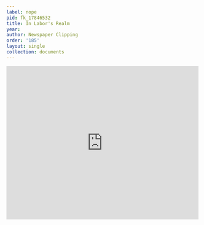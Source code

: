 ```yaml
---
label: nope
pid: fk_17846532
title: In Labor's Realm
year:
author: Newspaper Clipping
order: '185'
layout: single
collection: documents
---
```

<iframe src="https://northwestern.app.box.com/embed/s/hx7d1z9br5iebojiwr8xltm0i5aqv50s?sortColumn=date&view=list" width="500" height="400" frameborder="0" allowfullscreen webkitallowfullscreen msallowfullscreen></iframe>
